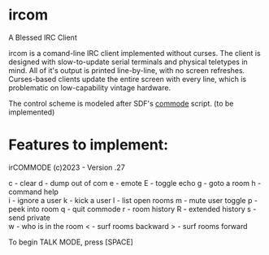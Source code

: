 # ircom

A Blessed IRC Client

ircom is a comand-line IRC client implemented without curses. The client is designed with slow-to-update serial terminals and physical teletypes in mind. All of it's output is printed line-by-line, with no screen refreshes. Curses-based clients update the entire screen with every line, which is problematic on low-capability vintage hardware.

The control scheme is modeled after SDF's [commode](http://jwodder.freeshell.org/sdf/commands.html) script. (to be implemented)

# Features to implement:

irCOMMODE (c)2023 - Version .27

  c - clear                d - dump out of com      e - emote
  E - toggle echo          g - goto a room          h - command help         
  i - ignore a user        k - kick a user          l - list open rooms
  m - mute user toggle     p - peek into room       q - quit commode
  r - room history         R - extended history     s - send private         
  w - who is in the room   < - surf rooms backward  > - surf rooms forward

To begin TALK MODE, press [SPACE]

